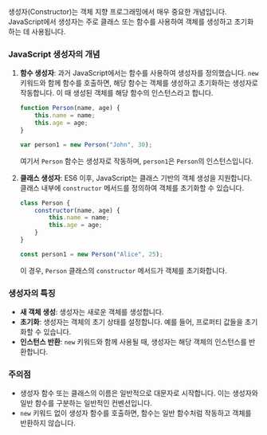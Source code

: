 생성자(Constructor)는 객체 지향 프로그래밍에서 매우 중요한 개념입니다. JavaScript에서 생성자는 주로 클래스 또는 함수를 사용하여 객체를 생성하고 초기화하는 데 사용됩니다. 

### JavaScript 생성자의 개념

1. **함수 생성자**: 과거 JavaScript에서는 함수를 사용하여 생성자를 정의했습니다. `new` 키워드와 함께 함수를 호출하면, 해당 함수는 객체를 생성하고 초기화하는 생성자로 작동합니다. 이 때 생성된 객체를 해당 함수의 인스턴스라고 합니다.
    
    ```jsx
    function Person(name, age) {
        this.name = name;
        this.age = age;
    }
    
    var person1 = new Person("John", 30);
    
    ```
    
    여기서 `Person` 함수는 생성자로 작동하며, `person1`은 `Person`의 인스턴스입니다.
    
2. **클래스 생성자**: ES6 이후, JavaScript는 클래스 기반의 객체 생성을 지원합니다. 클래스 내부에 `constructor` 메서드를 정의하여 객체를 초기화할 수 있습니다.
    
    ```jsx
    class Person {
        constructor(name, age) {
            this.name = name;
            this.age = age;
        }
    }
    
    const person1 = new Person("Alice", 25);
    
    ```
    
    이 경우, `Person` 클래스의 `constructor` 메서드가 객체를 초기화합니다.
    

### 생성자의 특징

- **새 객체 생성**: 생성자는 새로운 객체를 생성합니다.
- **초기화**: 생성자는 객체의 초기 상태를 설정합니다. 예를 들어, 프로퍼티 값들을 초기화할 수 있습니다.
- **인스턴스 반환**: `new` 키워드와 함께 사용될 때, 생성자는 해당 객체의 인스턴스를 반환합니다.

### 주의점

- 생성자 함수 또는 클래스의 이름은 일반적으로 대문자로 시작합니다. 이는 생성자와 일반 함수를 구분하는 일반적인 컨벤션입니다.
- `new` 키워드 없이 생성자 함수를 호출하면, 함수는 일반 함수처럼 작동하고 객체를 반환하지 않습니다.